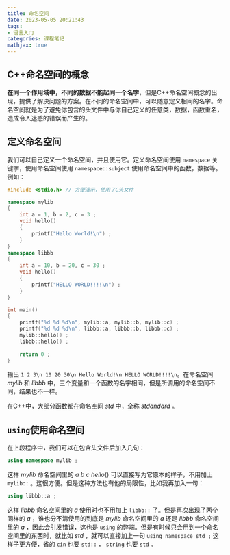```yaml
---
title: 命名空间
date: 2023-05-05 20:21:43
tags:
- 语言入门
categories: 课程笔记
mathjax: true
---
```


## C++命名空间的概念

**在同一个作用域中，不同的数据不能起同一个名字**，但是C++命名空间概念的出现，提供了解决问题的方案。在不同的命名空间中，可以随意定义相同的名字。命名空间就是为了避免你包含的头文件中与你自己定义的任意类，数据，函数重名，造成令人迷惑的错误而产生的。

<!--more-->

## 定义命名空间

我们可以自己定义一个命名空间，并且使用它。定义命名空间使用 `namespace` 关键字，使用命名空间使用 `namespace::subject` 使用命名空间中的函数，数据等。例如：

```cpp
#include <stdio.h> // 方便演示，使用了C头文件

namespace mylib
{
    int a = 1, b = 2, c = 3 ;
    void hello()
    {
        printf("Hello World!\n") ;
    }
}
namespace libbb
{
    int a = 10, b = 20, c = 30 ;
    void hello()
    {
        printf("HELLO WORLD!!!!\n") ;
    }
}

int main()
{
    printf("%d %d %d\n", mylib::a, mylib::b, mylib::c) ;
    printf("%d %d %d\n", libbb::a, libbb::b, libbb::c) ;
    mylib::hello() ;
    libbb::hello() ;
    
    return 0 ;
}
```

输出 `1 2 3\n 10 20 30\n Hello World!\n HELLO WORLD!!!!\n`。在命名空间 $mylib$ 和 $libbb$ 中，三个变量和一个函数的名字相同，但是所调用的命名空间不同，结果也不一样。

在C++中，大部分函数都在命名空间 $std$ 中，全称 $stdandard$ 。

## `using`使用命名空间

在上段程序中，我们可以在包含头文件后加入几句：

```cpp
using namespace mylib ;
```

这样 $mylib$ 命名空间里的 $a ~ b ~ c ~ hello()$ 可以直接写为它原本的样子，不用加上 `mylib::` 。这很方便。但是这种方法也有他的局限性，比如我再加入一句：

```cpp
using libbb::a ;
```

这样 $libbb$ 命名空间里的 $a$ 使用时也不用加上 `libbb::` 了。但是再次出现了两个同样的 $a$ ，谁也分不清使用的到底是 $mylib$ 命名空间里的 $a$ 还是 $libbb$ 命名空间里的 $a$ ，因此会引发错误，这也是 `using` 的弊端。但是有时候只会用到一个命名空间里的东西时，就比如 $std$ ，就可以直接加上一句 `using namespace std ;` 这样子更方便，省的 `cin` 也要 `std::` ， `string` 也要 `std` 。